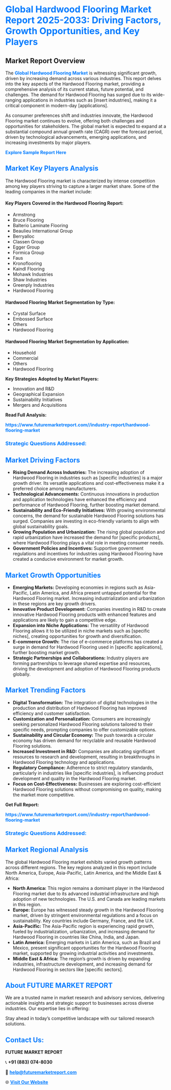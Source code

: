 <h1 style="color: #007BFF;">Global Hardwood Flooring Market Report 2025-2033: Driving Factors, Growth Opportunities, and Key Players</h1>

<section id="overview">
<h2>Market Report Overview</h2>
<p>The <a href="https://www.futuremarketreport.com//industry-report/hardwood-flooring-market" style="color: #007BFF; text-decoration: none;"><strong>Global Hardwood Flooring Market</strong></a> is witnessing significant growth, driven by increasing demand across various industries. This report delves into the key aspects of the Hardwood Flooring market, providing a comprehensive analysis of its current status, future potential, and challenges. The demand for Hardwood Flooring has surged due to its wide-ranging applications in industries such as [insert industries], making it a critical component in modern-day [applications].</p>
<p>As consumer preferences shift and industries innovate, the Hardwood Flooring market continues to evolve, offering both challenges and opportunities for stakeholders. The global market is expected to expand at a substantial compound annual growth rate (CAGR) over the forecast period, driven by technological advancements, emerging applications, and increasing investments by major players.</p>
</section>

<section id="overview">
<p><a href="https://www.futuremarketreport.com//request-sample/reportId=90675" style="color: #007BFF; text-decoration: none;"><strong>Explore Sample Report Here</strong></a></p>
</section>

<section id="key-players">
<h2 style="color: #007BFF;">Market Key Players Analysis</h2>
<p>The Hardwood Flooring market is characterized by intense competition among key players striving to capture a larger market share. Some of the leading companies in the market include:</p>
<h4>Key Players Covered in the Hardwood Flooring Report:</h4>
<ul><li>Armstrong</li><li>Bruce Flooring</li><li>Balterio Laminate Flooring</li><li>Beaulieu International Group</li><li>Berryalloc</li><li>Classen Group</li><li>Egger Group</li><li>Formica Group</li><li>Faus</li><li>Kronoflooring</li><li>Kaindl Flooring</li><li>Mohawk Industries</li><li>Shaw Industries</li><li>Greenply Industries</li><li>Hardwood Flooring</li></ul>
<h4>Hardwood Flooring Market Segmentation by Type:</h4>
<ul><li>Crystal Surface</li><li>Embossed Surface</li><li>Others</li><li>Hardwood Flooring</li></ul>

<h4>Hardwood Flooring Market Segmentation by Application:</h4>
<ul><li>Household</li><li>Commercial</li><li>Others</li><li>Hardwood Flooring</li></ul>
<p><strong>Key Strategies Adopted by Market Players:</strong></p>
<ul>
<li>Innovation and R&D</li>
<li>Geographical Expansion</li>
<li>Sustainability Initiatives</li>
<li>Mergers and Acquisitions</li>
</ul>
</section>

<section>
<p><strong>Read Full Analysis: </strong></p><a href="https://www.futuremarketreport.com//industry-report/hardwood-flooring-market" style="color: #007BFF; text-decoration: none;"><strong>https://www.futuremarketreport.com//industry-report/hardwood-flooring-market</strong></a>
<h3 style="color: #007BFF;">Strategic Questions Addressed:</h3>
</section>

<section id="driving-factors">
<h2 style="color: #007BFF;">Market Driving Factors</h2>
<ul>
<li><strong>Rising Demand Across Industries:</strong> The increasing adoption of Hardwood Flooring in industries such as [specific industries] is a major growth driver. Its versatile applications and cost-effectiveness make it a preferred choice among manufacturers.</li>
<li><strong>Technological Advancements:</strong> Continuous innovations in production and application technologies have enhanced the efficiency and performance of Hardwood Flooring, further boosting market demand.</li>
<li><strong>Sustainability and Eco-Friendly Initiatives:</strong> With growing environmental concerns, the demand for sustainable Hardwood Flooring solutions has surged. Companies are investing in eco-friendly variants to align with global sustainability goals.</li>
<li><strong>Growing Population and Urbanization:</strong> The rising global population and rapid urbanization have increased the demand for [specific products], where Hardwood Flooring plays a vital role in meeting consumer needs.</li>
<li><strong>Government Policies and Incentives:</strong> Supportive government regulations and incentives for industries using Hardwood Flooring have created a conducive environment for market growth.</li>
</ul>
</section>

<section id="growth-opportunities">
<h2 style="color: #007BFF;">Market Growth Opportunities</h2>
<ul>
<li><strong>Emerging Markets:</strong> Developing economies in regions such as Asia-Pacific, Latin America, and Africa present untapped potential for the Hardwood Flooring market. Increasing industrialization and urbanization in these regions are key growth drivers.</li>
<li><strong>Innovative Product Development:</strong> Companies investing in R&D to create innovative Hardwood Flooring products with enhanced features and applications are likely to gain a competitive edge.</li>
<li><strong>Expansion into Niche Applications:</strong> The versatility of Hardwood Flooring allows it to be utilized in niche markets such as [specific niches], creating opportunities for growth and diversification.</li>
<li><strong>E-commerce Growth:</strong> The rise of e-commerce platforms has created a surge in demand for Hardwood Flooring used in [specific applications], further boosting market growth.</li>
<li><strong>Strategic Partnerships and Collaborations:</strong> Industry players are forming partnerships to leverage shared expertise and resources, driving the development and adoption of Hardwood Flooring products globally.</li>
</ul>
</section>

<section id="trending-factors">
<h2 style="color: #007BFF;">Market Trending Factors</h2>
<ul>
<li><strong>Digital Transformation:</strong> The integration of digital technologies in the production and distribution of Hardwood Flooring has improved efficiency and customer satisfaction.</li>
<li><strong>Customization and Personalization:</strong> Consumers are increasingly seeking personalized Hardwood Flooring solutions tailored to their specific needs, prompting companies to offer customizable options.</li>
<li><strong>Sustainability and Circular Economy:</strong> The push towards a circular economy has driven demand for recyclable and reusable Hardwood Flooring solutions.</li>
<li><strong>Increased Investment in R&D:</strong> Companies are allocating significant resources to research and development, resulting in breakthroughs in Hardwood Flooring technology and applications.</li>
<li><strong>Regulatory Compliance:</strong> Adherence to strict regulatory standards, particularly in industries like [specific industries], is influencing product development and quality in the Hardwood Flooring market.</li>
<li><strong>Focus on Cost-Effectiveness:</strong> Businesses are exploring cost-efficient Hardwood Flooring solutions without compromising on quality, making the market more competitive.</li>
</ul>
</section>

<section>
<p><strong>Get Full Report: </strong></p><a href="https://www.futuremarketreport.com//industry-report/hardwood-flooring-market" style="color: #007BFF; text-decoration: none;"><strong>https://www.futuremarketreport.com//industry-report/hardwood-flooring-market</strong></a>
<h3 style="color: #007BFF;">Strategic Questions Addressed:</h3>
</section>


<section id="regional-analysis">
<h2 style="color: #007BFF;">Market Regional Analysis</h2>
<p>The global Hardwood Flooring market exhibits varied growth patterns across different regions. The key regions analyzed in this report include North America, Europe, Asia-Pacific, Latin America, and the Middle East & Africa:</p>
<ul>
<li><strong>North America:</strong> This region remains a dominant player in the Hardwood Flooring market due to its advanced industrial infrastructure and high adoption of new technologies. The U.S. and Canada are leading markets in this region.</li>
<li><strong>Europe:</strong> Europe has witnessed steady growth in the Hardwood Flooring market, driven by stringent environmental regulations and a focus on sustainability. Key countries include Germany, France, and the U.K.</li>
<li><strong>Asia-Pacific:</strong> The Asia-Pacific region is experiencing rapid growth, fueled by industrialization, urbanization, and increasing demand for Hardwood Flooring in countries like China, India, and Japan.</li>
<li><strong>Latin America:</strong> Emerging markets in Latin America, such as Brazil and Mexico, present significant opportunities for the Hardwood Flooring market, supported by growing industrial activities and investments.</li>
<li><strong>Middle East & Africa:</strong> The region’s growth is driven by expanding industries, infrastructure development, and increasing demand for Hardwood Flooring in sectors like [specific sectors].</li>
</ul>
</section>

<footer>
<h2 style="color: #007BFF;">About FUTURE MARKET REPORT</h2>
<p>We are a trusted name in market research and advisory services, delivering actionable insights and strategic support to businesses across diverse industries. Our expertise lies in offering:</p>

<p>Stay ahead in today’s competitive landscape with our tailored research solutions.</p>

<h2 style="color: #007BFF;">Contact Us:</h2>
<p><strong>FUTURE MARKET REPORT</strong></p>
<p>📞 <strong>+91 (883) 074-8030</strong></p>
<p>📧 <strong><a href="mailto:help@futuremarketreport.com" style="color: #007BFF;">help@futuremarketreport.com</a></strong></p>
<p>🌐 <strong><a href="https://www.futuremarketreport.com/" style="color: #007BFF;">Visit Our Website</a></strong></p>
</footer>
